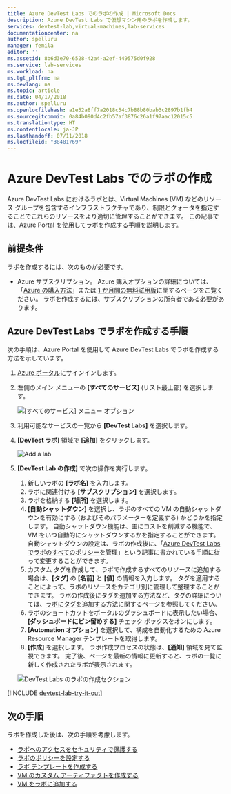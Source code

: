 ```yaml
---
title: Azure DevTest Labs でのラボの作成 | Microsoft Docs
description: Azure DevTest Labs で仮想マシン用のラボを作成します。
services: devtest-lab,virtual-machines,lab-services
documentationcenter: na
author: spelluru
manager: femila
editor: ''
ms.assetid: 8b6d3e70-6528-42a4-a2ef-449575d0f928
ms.service: lab-services
ms.workload: na
ms.tgt_pltfrm: na
ms.devlang: na
ms.topic: article
ms.date: 04/17/2018
ms.author: spelluru
ms.openlocfilehash: a1e52a8ff7a2018c54c7b88b80bab3c2897b1fb4
ms.sourcegitcommit: 0a84b090d4c2fb57af3876c26a1f97aac12015c5
ms.translationtype: HT
ms.contentlocale: ja-JP
ms.lasthandoff: 07/11/2018
ms.locfileid: "38481769"
---
```

# <a name="create-a-lab-in-azure-devtest-labs"></a>Azure DevTest Labs でのラボの作成
Azure DevTest Labs におけるラボとは、Virtual Machines (VM) などのリソース グループを包含するインフラストラクチャであり、制限とクォータを指定することでこれらのリソースをより適切に管理することができます。 この記事では、Azure Portal を使用してラボを作成する手順を説明します。

## <a name="prerequisites"></a>前提条件
ラボを作成するには、次のものが必要です。

* Azure サブスクリプション。 Azure 購入オプションの詳細については、「[Azure の購入方法](https://azure.microsoft.com/pricing/purchase-options/)」または [1 か月間の無料試用版](https://azure.microsoft.com/pricing/free-trial/)に関するページをご覧ください。 ラボを作成するには、サブスクリプションの所有者である必要があります。

## <a name="steps-to-create-a-lab-in-azure-devtest-labs"></a>Azure DevTest Labs でラボを作成する手順
次の手順は、Azure Portal を使用して Azure DevTest Labs でラボを作成する方法を示しています。 

1. [Azure ポータル](http://go.microsoft.com/fwlink/p/?LinkID=525040)にサインインします。
1. 左側のメイン メニューの **[すべてのサービス]** (リスト最上部) を選択します。

    ![[すべてのサービス] メニュー オプション](./media/devtest-lab-create-lab/more-services-menu-option.png)

1. 利用可能なサービスの一覧から **[DevTest Labs]** を選択します。
1. **[DevTest ラボ]** 領域で **[追加]** をクリックします。
   
    ![Add a lab](./media/devtest-lab-create-lab/add-lab-button.png)

1. **[DevTest Lab の作成]** で次の操作を実行します。
   
    1. 新しいラボの **[ラボ名]** を入力します。
    2. ラボに関連付ける **[サブスクリプション]** を選択します。
    3. ラボを格納する **[場所]** を選択します。
    4. **[自動シャットダウン]** を選択し、ラボのすべての VM の自動シャットダウンを有効にする (およびそのパラメーターを定義する) かどうかを指定します。 自動シャットダウン機能は、主にコストを削減する機能で、VM をいつ自動的にシャットダウンするかを指定することができます。 自動シャットダウンの設定は、ラボの作成後に、「[Azure DevTest Labs でラボのすべてのポリシーを管理](./devtest-lab-set-lab-policy.md#set-auto-shutdown)」という記事に書かれている手順に従って変更することができます。
    1. カスタム タグを作成して、ラボで作成するすべてのリソースに追加する場合は、**[タグ]** の **[名前]** と **[値]** の情報を入力します。 タグを適用することによって、ラボのリソースをカテゴリ別に管理して整理することができます。 ラボの作成後にタグを追加する方法など、タグの詳細については、[ラボにタグを追加する方法](devtest-lab-add-tag.md)に関するページを参照してください。
    5. ラボのショートカットをポータルのダッシュボードに表示したい場合、**[ダッシュボードにピン留めする]** チェック ボックスをオンにします。
    6. **[Automation オプション]** を選択して、構成を自動化するための Azure Resource Manager テンプレートを取得します。 
    7. **[作成]** を選択します。 ラボ作成プロセスの状態は、**[通知]** 領域を見て監視できます。 完了後、ページを最新の情報に更新すると、ラボの一覧に新しく作成されたラボが表示されます。  
    
    ![DevTest Labs のラボの作成セクション](./media/devtest-lab-create-lab/create-devtestlab-blade.png)

[!INCLUDE [devtest-lab-try-it-out](../../includes/devtest-lab-try-it-out.md)]

## <a name="next-steps"></a>次の手順
ラボを作成した後は、次の手順を考慮します。

* [ラボへのアクセスをセキュリティで保護する](devtest-lab-add-devtest-user.md)
* [ラボのポリシーを設定する](devtest-lab-set-lab-policy.md)
* [ラボ テンプレートを作成する](devtest-lab-create-template.md)
* [VM のカスタム アーティファクトを作成する](devtest-lab-artifact-author.md)
* [VM をラボに追加する](devtest-lab-add-vm.md)

